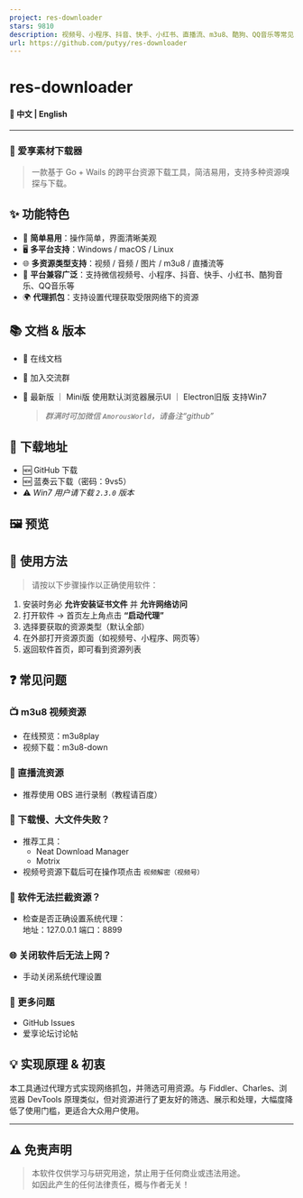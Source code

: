 ```yaml
---
project: res-downloader
stars: 9810
description: 视频号、小程序、抖音、快手、小红书、直播流、m3u8、酷狗、QQ音乐等常见网络资源下载!
url: https://github.com/putyy/res-downloader
---
```


res-downloader
==============

#### 📖 中文 | English

* * *

### 🎉 爱享素材下载器

> 一款基于 Go + Wails 的跨平台资源下载工具，简洁易用，支持多种资源嗅探与下载。

✨ 功能特色
------

-   🚀 **简单易用**：操作简单，界面清晰美观
-   🖥️ **多平台支持**：Windows / macOS / Linux
-   🌐 **多资源类型支持**：视频 / 音频 / 图片 / m3u8 / 直播流等
-   📱 **平台兼容广泛**：支持微信视频号、小程序、抖音、快手、小红书、酷狗音乐、QQ音乐等
-   🌍 **代理抓包**：支持设置代理获取受限网络下的资源

📚 文档 & 版本
----------

-   📘 在线文档
-   💬 加入交流群
-   🧩 最新版 ｜ Mini版 使用默认浏览器展示UI ｜ Electron旧版 支持Win7
    
    > _群满时可加微信 `AmorousWorld`，请备注“github”_
    

🧩 下载地址
-------

-   🆕 GitHub 下载
-   🆕 蓝奏云下载（密码：9vs5）
-   ⚠️ _Win7 用户请下载 `2.3.0` 版本_

🖼️ 预览
------

🚀 使用方法
-------

> 请按以下步骤操作以正确使用软件：

1.  安装时务必 **允许安装证书文件** 并 **允许网络访问**
2.  打开软件 → 首页左上角点击 **“启动代理”**
3.  选择要获取的资源类型（默认全部）
4.  在外部打开资源页面（如视频号、小程序、网页等）
5.  返回软件首页，即可看到资源列表

❓ 常见问题
------

### 📺 m3u8 视频资源

-   在线预览：m3u8play
-   视频下载：m3u8-down

### 📡 直播流资源

-   推荐使用 OBS 进行录制（教程请百度）

### 🐢 下载慢、大文件失败？

-   推荐工具：
    -   Neat Download Manager
    -   Motrix
-   视频号资源下载后可在操作项点击 `视频解密（视频号）`

### 🧩 软件无法拦截资源？

-   检查是否正确设置系统代理：  
    地址：127.0.0.1 端口：8899

### 🌐 关闭软件后无法上网？

-   手动关闭系统代理设置

### 🧠 更多问题

-   GitHub Issues
-   爱享论坛讨论帖

💡 实现原理 & 初衷
------------

本工具通过代理方式实现网络抓包，并筛选可用资源。与 Fiddler、Charles、浏览器 DevTools 原理类似，但对资源进行了更友好的筛选、展示和处理，大幅度降低了使用门槛，更适合大众用户使用。

* * *

⚠️ 免责声明
-------

> 本软件仅供学习与研究用途，禁止用于任何商业或违法用途。  
> 如因此产生的任何法律责任，概与作者无关！

